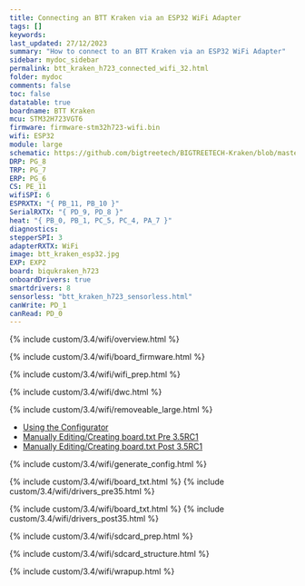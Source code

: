 ```yaml
---
title: Connecting an BTT Kraken via an ESP32 WiFi Adapter
tags: []
keywords: 
last_updated: 27/12/2023
summary: "How to connect to an BTT Kraken via an ESP32 WiFi Adapter"
sidebar: mydoc_sidebar
permalink: btt_kraken_h723_connected_wifi_32.html
folder: mydoc
comments: false
toc: false
datatable: true
boardname: BTT Kraken
mcu: STM32H723VGT6
firmware: firmware-stm32h723-wifi.bin
wifi: ESP32
module: large
schematic: https://github.com/bigtreetech/BIGTREETECH-Kraken/blob/master/Hardware/BIGTREETECH%20Kraken%20V1.0-SCH.pdf
DRP: PG_8
TRP: PG_7
ERP: PG_6
CS: PE_11
wifiSPI: 6
ESPRXTX: "{ PB_11, PB_10 }"
SerialRXTX: "{ PD_9, PD_8 }"
heat: "{ PB_0, PB_1, PC_5, PC_4, PA_7 }"
diagnostics: 
stepperSPI: 3
adapterRXTX: WiFi
image: btt_kraken_esp32.jpg
EXP: EXP2
board: biqukraken_h723
onboardDrivers: true
smartdrivers: 8
sensorless: "btt_kraken_h723_sensorless.html"
canWrite: PD_1
canRead: PD_0
---
```


{% include custom/3.4/wifi/overview.html %}

{% include custom/3.4/wifi/board_firmware.html %}

{% include custom/3.4/wifi/wifi_prep.html %}

{% include custom/3.4/wifi/dwc.html %}

{% include custom/3.4/wifi/removeable_large.html %}

<ul id="profileTabs" class="nav nav-tabs">
    <li class="active"><a class="noCrossRef" href="#generate" data-toggle="tab">Using the Configurator</a></li>
    <li><a class="noCrossRef" href="#manualpre35" data-toggle="tab">Manually Editing/Creating board.txt Pre 3.5RC1</a></li>
    <li><a class="noCrossRef" href="#manualpost35" data-toggle="tab">Manually Editing/Creating board.txt Post 3.5RC1</a></li>
</ul>
  <div class="tab-content">
<div role="tabpanel" class="tab-pane active" id="generate" markdown="1">

{% include custom/3.4/wifi/generate_config.html %}

</div>

<div role="tabpanel" class="tab-pane" id="manualpre35" markdown="1">

{% include custom/3.4/wifi/board_txt.html %}
{% include custom/3.4/wifi/drivers_pre35.html %}

</div>

<div role="tabpanel" class="tab-pane" id="manualpost35" markdown="1">

{% include custom/3.4/wifi/board_txt.html %}
{% include custom/3.4/wifi/drivers_post35.html %}

</div>

</div>

{% include custom/3.4/wifi/sdcard_prep.html %}

{% include custom/3.4/wifi/sdcard_structure.html %}

{% include custom/3.4/wifi/wrapup.html %}
